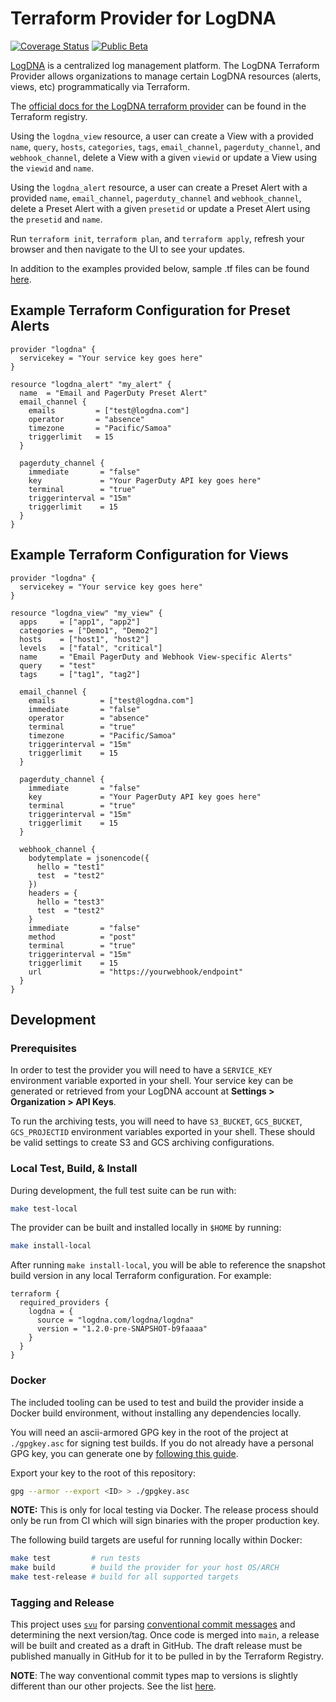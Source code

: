 # Terraform Provider for LogDNA

[![Coverage Status](https://coveralls.io/repos/github/logdna/terraform-provider-logdna/badge.svg?branch=main)](https://coveralls.io/github/logdna/terraform-provider-logdna?branch=main)
[![Public Beta](https://img.shields.io/badge/-Public%20Beta-404346?style=flat)](#)

[LogDNA](https://logdna.com) is a centralized log management platform. The LogDNA Terraform Provider allows organizations to manage certain LogDNA resources (alerts, views, etc) programmatically via Terraform.

The [official docs for the LogDNA terraform provider](https://registry.terraform.io/providers/logdna/logdna/latest/docs) can be found in the Terraform registry.

Using the `logdna_view` resource, a user can create a View with a provided `name`, `query`, `hosts`, `categories`, `tags`, `email_channel`, `pagerduty_channel`, and `webhook_channel`, delete a View with a given `viewid` or update a View using the `viewid` and `name`.

Using the `logdna_alert` resource, a user can create a Preset Alert with a provided `name`, `email_channel`, `pagerduty_channel` and `webhook_channel`, delete a Preset Alert with a given `presetid` or update a Preset Alert using the `presetid` and `name`.

Run `terraform init`, `terraform plan`, and `terraform apply`, refresh your browser and then navigate to the UI to see your updates.

In addition to the examples provided below, sample .tf files can be found [here](https://github.com/logdna/terraform-provider-logdna/tree/main/examples).

## Example Terraform Configuration for Preset Alerts
```
provider "logdna" {
  servicekey = "Your service key goes here"
}

resource "logdna_alert" "my_alert" {
  name  = "Email and PagerDuty Preset Alert"
  email_channel {    
    emails         = ["test@logdna.com"]                 
    operator       = "absence"
    timezone       = "Pacific/Samoa"
    triggerlimit   = 15                  
  }

  pagerduty_channel {
    immediate       = "false"
    key             = "Your PagerDuty API key goes here"
    terminal        = "true"
    triggerinterval = "15m"
    triggerlimit    = 15
  }
}
```

## Example Terraform Configuration for Views
```
provider "logdna" {
  servicekey = "Your service key goes here"
}

resource "logdna_view" "my_view" {
  apps     = ["app1", "app2"]
  categories = ["Demo1", "Demo2"]
  hosts    = ["host1", "host2"]
  levels   = ["fatal", "critical"]
  name     = "Email PagerDuty and Webhook View-specific Alerts"
  query    = "test"
  tags     = ["tag1", "tag2"]

  email_channel {
    emails          = ["test@logdna.com"]
    immediate       = "false"
    operator        = "absence"
    terminal        = "true"
    timezone        = "Pacific/Samoa"
    triggerinterval = "15m"
    triggerlimit    = 15
  }

  pagerduty_channel {
    immediate       = "false"
    key             = "Your PagerDuty API key goes here"
    terminal        = "true"
    triggerinterval = "15m"
    triggerlimit    = 15
  }

  webhook_channel {
    bodytemplate = jsonencode({
      hello = "test1"
      test  = "test2"
    })
    headers = {
      hello = "test3"
      test  = "test2"
    }
    immediate       = "false"
    method          = "post"
    terminal        = "true"
    triggerinterval = "15m"
    triggerlimit    = 15
    url             = "https://yourwebhook/endpoint"
  }
}
```

## Development

### Prerequisites

In order to test the provider you will need to have a `SERVICE_KEY` environment variable
exported in your shell. Your service key can be generated or retrieved from your LogDNA
account at **Settings > Organization > API Keys**.

To run the archiving tests, you will need to have `S3_BUCKET`, `GCS_BUCKET`, `GCS_PROJECTID` environment
variables exported in your shell. These should be valid settings to create S3 and GCS archiving
configurations.

### Local Test, Build, & Install

During development, the full test suite can be run with:

```sh
make test-local
```

The provider can be built and installed locally in `$HOME` by running:

```sh
make install-local
```

After running `make install-local`, you will be able to reference the snapshot build
version in any local Terraform configuration. For example:

```hcl
terraform {
  required_providers {
    logdna = {
      source = "logdna.com/logdna/logdna"
      version = "1.2.0-pre-SNAPSHOT-b9faaaa"
    }
  }
}
```

### Docker

The included tooling can be used to test and build the provider inside a Docker build
environment, without installing any dependencies locally. 

You will need an ascii-armored GPG key in the root of the project at `./gpgkey.asc` for
signing test builds. If you do not already have a personal GPG key, you can generate one
by [following this guide](https://docs.github.com/en/github/authenticating-to-github/managing-commit-signature-verification/generating-a-new-gpg-key).

Export your key to the root of this repository:

```sh
gpg --armor --export <ID> > ./gpgkey.asc
```

**NOTE:** This is only for local testing via Docker. The release process should
only be run from CI which will sign binaries with the proper production key.

The following build targets are useful for running locally within Docker:

```sh
make test         # run tests
make build        # build the provider for your host OS/ARCH
make test-release # build for all supported targets
```

### Tagging and Release

This project uses [`svu`](https://github.com/caarlos0/svu) for parsing
[conventional commit messages](https://github.com/caarlos0/svu#commit-messages-vs-what-they-do)
and determining the next version/tag. Once code is merged into `main`, a release will be
built and created as a draft in GitHub. The draft release must be published manually in
GitHub for it to be pulled in by the Terraform Registry.

**NOTE**: The way conventional commit types map to versions is slightly different than
our other projects. See the list [here](https://github.com/caarlos0/svu#commit-messages-vs-what-they-do).
